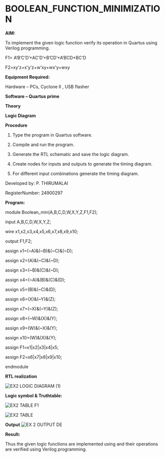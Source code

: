 # BOOLEAN_FUNCTION_MINIMIZATION

**AIM:**

To implement the given logic function verify its operation in Quartus using Verilog programming.

F1= A’B’C’D’+AC’D’+B’CD’+A’BCD+BC’D 

F2=xy’z+x’y’z+w’xy+wx’y+wxy

**Equipment Required:**

Hardware – PCs, Cyclone II , USB flasher

**Software – Quartus prime**

**Theory**

**Logic Diagram**

**Procedure**

1.	Type the program in Quartus software.

2.	Compile and run the program.

3.	Generate the RTL schematic and save the logic diagram.

4.	Create nodes for inputs and outputs to generate the timing diagram.

5.	For different input combinations generate the timing diagram.

Developed by: P. THIRUMALAI 

RegisterNumber: 24900297


**Program:**

module Boolean_min(A,B,C,D,W,X,Y,Z,F1,F2);

input A,B,C,D,W,X,Y,Z;

wire x1,x2,x3,x4,x5,x6,x7,x8,x9,x10;

output F1,F2;

assign x1=(~A)&(~B)&(~C)&(~D);

assign x2=(A)&(~C)&(~D);

assign x3=(~B)&(C)&(~D);

assign x4=(~A)&(B)&(C)&(D);

assign x5=(B)&(~C)&(D);

assign x6=(X)&(~Y)&(Z);

assign x7=(~X)&(~Y)&(Z);

assign x8=(~W)&(X)&(Y);

assign x9=(W)&(~X)&(Y);

assign x10=(W)&(X)&(Y);

assign F1=x1|x2|x3|x4|x5;

assign F2=x6|x7|x8|x9|x10;

endmodule



**RTL realization**

![EX2 LOGIC DIAGRAM (1)](https://github.com/user-attachments/assets/e1134829-3f1f-412e-a721-b3e16835c394)



**Logic symbol & Truthtable:**

![EX2 TABLE F1](https://github.com/user-attachments/assets/8793e451-e24e-4161-91b5-cb22c4ff1b13)

![EX2 TABLE](https://github.com/user-attachments/assets/414c5025-e6e0-443c-a9b1-5c66d19e7a66)


**Output**
![EX 2 OUTPUT DE](https://github.com/user-attachments/assets/667f12d0-eb72-47ef-bae5-2f7b2f975ef5)


**Result:**

Thus the given logic functions are implemented using and their operations are verified using Verilog programming.

